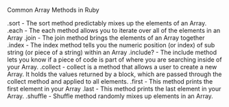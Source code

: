 Common Array Methods in Ruby

.sort - The sort method predictably mixes up the elements of an Array.
.each - The each method allows you to iterate over all of the elements in an Array
.join - The join method brings the elements of an Array together
.index - The index method tells you the numeric position (or index) of sub string (or piece of a string) within an Array
.include? - The include method lets you know if a piece of code is part of where you are searching inside of your Array.
.collect - collect is a method that allows a user to create a new Array. It holds the values returned by a block, which are passed through the collect method and applied to all elements.
.first - This method prints the first element in your Array
.last - This method prints the last element in your Array.
.shuffle - Shuffle method randomly mixes up elements in an Array.
